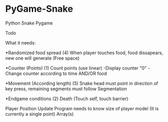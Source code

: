 # PyGame-Snake
Python Snake Pygame

Todo

What it needs:

*Randomized food spread (4)
When player touches food, food dissapears, new one will generate (Free space)

*Counter (Points) (1)
Count points (use linear)
-Display counter "0"
-Change counter according to time AND/OR food

*Movement (According length) (5)
Snake head must point in direction of key press, remaining segments must follow
Segmentation

*Endgame conditions (2)
Death (Touch self, touch barrier)

Player Position Update
Program needs to know size of player model (It is currently a single point)
Array(s)
